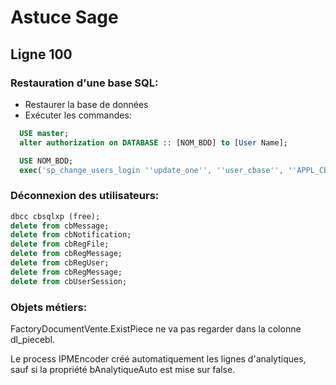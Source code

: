 # Astuce Sage

## Ligne 100

### Restauration d'une base SQL:

* Restaurer la base de données
* Exécuter les commandes:
```SQL
  USE master;
  alter authorization on DATABASE :: [NOM_BDD] to [User Name];

  USE NOM_BDD;
  exec('sp_change_users_login ''update_one'', ''user_cbase'', ''APPL_CBASE''');
```
 
### Déconnexion des utilisateurs:

```SQL  
dbcc cbsqlxp (free);
delete from cbMessage;
delete from cbNotification;
delete from cbRegFile;
delete from cbRegMessage;
delete from cbRegUser;
delete from cbRegMessage;
delete from cbUserSession;
```
  
### Objets métiers:

FactoryDocumentVente.ExistPiece ne va pas regarder dans la colonne dl_piecebl.

Le process IPMEncoder créé automatiquement les lignes d'analytiques, sauf si la propriété bAnalytiqueAuto est mise sur false.


